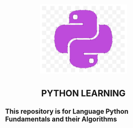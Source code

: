 <h1
  align="center"
>
  <img
    width="280px"
    src="icon.png"
  />
  <h1 align="center">PYTHON LEARNING</h1>
</h1>

## This repository is for Language Python Fundamentals and their Algorithms
